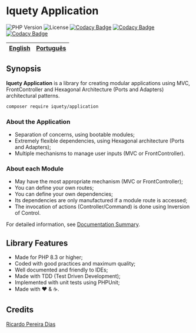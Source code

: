 # Iquety Application

![PHP Version](https://img.shields.io/badge/php-%5E8.3-blue)
![License](https://img.shields.io/badge/license-MIT-blue)
[![Codacy Badge](https://api.codacy.com/project/badge/Grade/294855f31e3d46a895f6e1c994e28d3e)](https://app.codacy.com/gh/iquety/application?utm_source=github.com&utm_medium=referral&utm_content=iquety/application&utm_campaign=Badge_Grade)
[![Codacy Badge](https://app.codacy.com/project/badge/Coverage/5a911e53f0cc421282d847d323f50203)](https://www.codacy.com/gh/ricardopedias/freep-console/dashboard?utm_source=github.com&utm_medium=referral&utm_content=ricardopedias/freep-console&utm_campaign=Badge_Coverage)
[![Codacy Badge](https://app.codacy.com/project/badge/Grade/5a911e53f0cc421282d847d323f50203)](https://www.codacy.com/gh/ricardopedias/freep-console/dashboard?utm_source=github.com&amp;utm_medium=referral&amp;utm_content=ricardopedias/freep-console&amp;utm_campaign=Badge_Grade)

[English](readme.md) | [Português](./docs/pt-br/leiame.md)
-- | --

## Synopsis

**Iquety Application** is a library for creating modular applications using
MVC, FrontController and Hexagonal Architecture (Ports and Adapters) architectural patterns.

```bash
composer require iquety/application
```

### About the Application

- Separation of concerns, using bootable modules;
- Extremely flexible dependencies, using Hexagonal architecture (Ports and Adapters);
- Multiple mechanisms to manage user inputs (MVC or FrontController).

### About each Module

- May have the most appropriate mechanism (MVC or FrontController);
- You can define your own routes;
- You can define your own dependencies;
- Its dependencies are only manufactured if a module route is accessed;
- The invocation of actions (Controller/Command) is done using Inversion of Control.

For detailed information, see [Documentation Summary](docs/en/index.md).

## Library Features

- Made for PHP 8.3 or higher;
- Coded with good practices and maximum quality;
- Well documented and friendly to IDEs;
- Made with TDD (Test Driven Development);
- Implemented with unit tests using PHPUnit;
- Made with :heart: &amp; :coffee:.

## Credits

[Ricardo Pereira Dias](https://www.ricardopedias.com.br)
